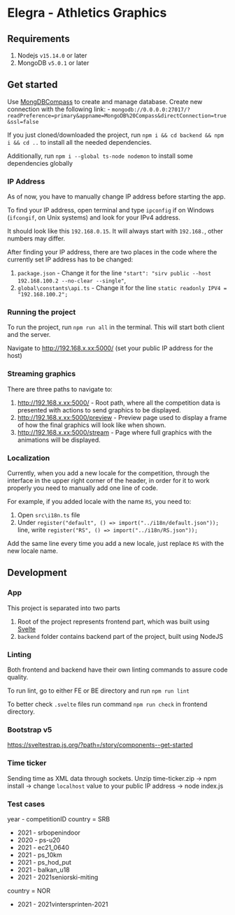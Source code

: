 # Elegra - Athletics Graphics

## Requirements

1. Nodejs `v15.14.0` or later
2. MongoDB `v5.0.1` or later

## Get started

Use [MongDBCompass](https://www.mongodb.com/products/compass) to create and manage database.
Create new connection with the following link: - `mongodb://0.0.0.0:27017/?readPreference=primary&appname=MongoDB%20Compass&directConnection=true&ssl=false`

If you just cloned/downloaded the project, run `npm i && cd backend && npm i && cd ..` to install all the needed dependencies.

Additionally, run `npm i --global ts-node nodemon` to install some dependencies globally

### IP Address

As of now, you have to manually change IP address before starting the app.

To find your IP address, open terminal and type `ipconfig` if on Windows (`ifcongif`, on Unix systems) and look for your IPv4 address.

It should look like this `192.168.0.15`. It will always start with `192.168.`, other numbers may differ.

After finding your IP address, there are two places in the code where the currently set IP address has to be changed:

1. `package.json` - Change it for the line `"start": "sirv public --host 192.168.100.2 --no-clear --single"`,
2. `global\constants\api.ts` - Change it for the line `static readonly IPV4 = "192.168.100.2";`

### Running the project

To run the project, run `npm run all` in the terminal. This will start both client and the server.

Navigate to http://192.168.x.xx:5000/ (set your public IP address for the host)

### Streaming graphics

There are three paths to navigate to:

1. http://192.168.x.xx:5000/ - Root path, where all the competition data is presented with actions to send graphics to be displayed.
2. http://192.168.x.xx:5000/preview - Preview page used to display a frame of how the final graphics will look like when shown.
3. http://192.168.x.xx:5000/stream - Page where full graphics with the animations will be displayed.

### Localization

Currently, when you add a new locale for the competition, through the interface in the upper right corner of the header, in order for it to work properly you need to manually add one line of code.

For example, if you added locale with the name `RS`, you need to:

1. Open `src\i18n.ts` file
2. Under `register("default", () => import("../i18n/default.json"));` line, write `register("RS", () => import("../i18n/RS.json"));`

Add the same line every time you add a new locale, just replace `RS` with the new locale name.

## Development

### App

This project is separated into two parts

1. Root of the project represents frontend part, which was built using [Svelte](https://svelte.dev)
2. `backend` folder contains backend part of the project, built using NodeJS

### Linting

Both frontend and backend have their own linting commands to assure code quality.

To run lint, go to either FE or BE directory and run `npm run lint`

To better check `.svelte` files run command `npm run check` in frontend directory.

### Bootstrap v5

https://sveltestrap.js.org/?path=/story/components--get-started

### Time ticker

Sending time as XML data through sockets.
Unzip time-ticker.zip -> npm install -> change `localhost` value to your public IP address -> node index.js

### Test cases

year - competitionID
country = SRB

- 2021 - srbopenindoor
- 2020 - ps-u20
- 2021 - ec21_0640
- 2021 - ps_10km
- 2021 - ps_hod_put
- 2021 - balkan_u18
- 2021 - 2021seniorski-miting

country = NOR

- 2021 - 2021vintersprinten-2021
